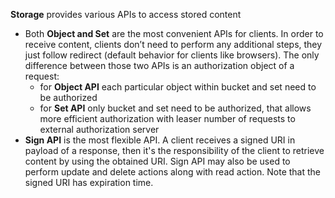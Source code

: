**Storage** provides various APIs to access stored content
- Both **Object and Set** are the most convenient APIs for clients. In order to receive content, clients don’t need to perform any additional steps, they just follow redirect (default behavior for clients like browsers).
    The only difference between those two APIs is an authorization object of a request:
    - for **Object API** each particular object within bucket and set need to be authorized
    - for **Set API** only bucket and set need to be authorized, that allows more efficient authorization with leaser number of requests to external authorization server
- **Sign API** is the most flexible API. A client receives a signed URI in payload of a response, then it's the responsibility of the client to retrieve content by using the obtained URI. Sign API may also be used to perform update and delete actions along with read action. Note that the signed URI has expiration time.
